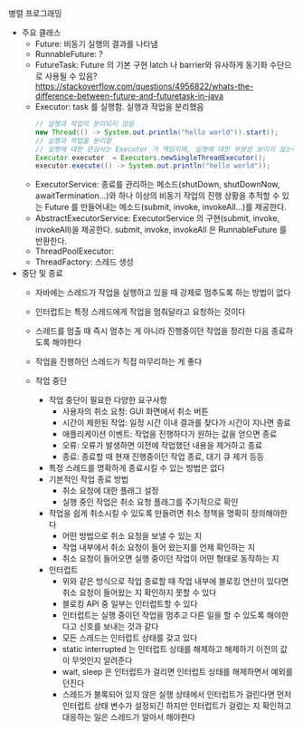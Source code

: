 병렬 프로그래밍
  - 주요 클래스
    * Future: 비동기 실행의 결과를 나타냄
    * RunnableFuture: ?
    * FutureTask: Future 의 기본 구현
      latch 나 barrier와 유사하게 동기화 수단으로 사용될 수 있음? 
      https://stackoverflow.com/questions/4956822/whats-the-difference-between-future-and-futuretask-in-java 
    * Executor: task 를 실행함. 실행과 작업을 분리했음
      ```java
      // 실행과 작업이 분리되지 않음
      new Thread(() -> System.out.println("hello world")).start();
      // 실행과 작업을 분리함
      // 실행에 대한 관심사는 Executor 가 책임지며, 실행에 대한 부분은 보이지 않는다
      Executor executor  = Executors.newSingleThreadExecutor();
      executor.execute(() -> System.out.println("hello world"));
      ```
    * ExecutorService: 종료를 관리하는 메소드(shutDown, shutDownNow, awaitTermination...)와 
      하나 이상의 비동기 작업의 진행 상황을 추적할 수 있는 Future 를 만들어내는 메소드(submit, invoke, invokeAll...)를 제공한다. 
    * AbstractExecutorService: ExecutorService 의 구현(submit, invoke, invokeAll)을 제공한다. 
      submit, invoke, invokeAll 은 RunnableFuture 를 반환한다.
    * ThreadPoolExecutor:
    * ThreadFactory: 스레드 생성
  - 중단 및 종료
    * 자바에는 스레드가 작업을 실행하고 있을 때 강제로 멈추도록 하는 방법이 없다
    * 인터럽트는 특정 스레드에게 작업을 멈춰달라고 요청하는 것이다
    * 스레드를 멈출 때 즉시 멈추는 게 아니라 진행중이던 작업을 정리한 다음 종료하도록 해야한다
    * 작업을 진행하던 스레드가 직접 마무리하는 게 좋다
    
    * 작업 중단
      * 작업 중단이 필요한 다양한 요구사항
        * 사용자의 취소 요청: GUI 화면에서 취소 버튼
        * 시간이 제한된 작업: 일정 시간 이내 결과를 찾다가 시간이 지나면 종료
        * 애플리케이션 이벤트: 작업을 진행하다가 원하는 값을 얻으면 종료
        * 오류: 오류가 발생하면 이전에 작업했던 내용을 제거하고 종료
        * 종료: 종료할 때 현재 진행중이던 작업 종료, 대기 큐 제거 등등
      * 특정 스레드를 명확하게 종료시킬 수 있는 방법은 없다
      * 기본적인 작업 종료 방법
        * 취소 요청에 대한 플래그 설정
        * 실행 중인 작업은 취소 요청 플래그를 주기적으로 확인
      * 작업을 쉽게 취소시킬 수 있도록 만들려면 취소 정책을 명확히 정의해야한다
        * 어떤 방법으로 취소 요청을 보낼 수 있는 지
        * 작업 내부에서 취소 요청이 들어 왔는지를 언제 확인하는 지
        * 취소 요청이 들어오면 실행 중이던 작업이 어떤 형태로 동작하는 지
      * 인터럽트
        * 위와 같은 방식으로 작업 종료할 때 작업 내부에 블로킹 연산이 있다면 취소 요청이 들어왔는 지 확인하지 못할 수 있다
        * 블로킹 API 중 일부는 인터럽트할 수 있다
        * 인터럽트는 실행 중이던 작업을 멈추고 다른 일을 할 수 있도록 해야한다고 신호를 보내는 것과 같다
        * 모든 스레드는 인터럽트 상태를 갖고 있다
        * static interrupted 는 인터럽트 상태를 해제하고 해제하기 이전의 값이 무엇인지 알려준다
        * wait, sleep 은 인터럽트가 걸리면 인터럽트 상태를 해제하면서 예외를 던진다
        * 스레드가 블록되어 있지 않은 실행 상태에서 인터럽트가 걸린다면 먼저 인터럽트 상태 변수가 설정되긴 하지만
          인터럽트가 걸렸는 지 확인하고 대응하는 일은 스레드가 알아서 해야한다
